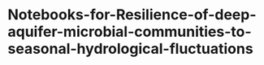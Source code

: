 # Notebooks-for-Resilience-of-deep-aquifer-microbial-communities-to-seasonal-hydrological-fluctuations